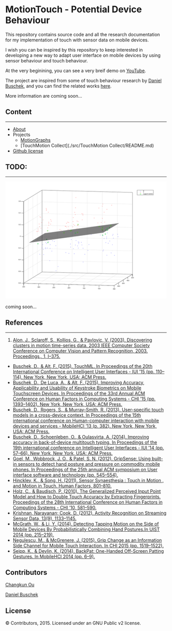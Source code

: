 # MotionTouch - Potential Device Behaviour

This repository contains source code and all the research documentation for my implementation of touch with sensor data on mobile devices. 

I wish you can be inspired by this repository to keep interested in developing a new way to adapt user interface on mobile devices by using sensor behaviour and touch behaviour.

At the very beginining, you can see a very breif demo on [YouTube](https://youtu.be/voyEDZ6Awzw).

The project are inspired from some of touch behaviour research by [Daniel Buschek](http://www.medien.ifi.lmu.de/team/daniel.buschek/), and you can find the related works [here](https://scholar.google.de/citations?user=TsVkUBwAAAAJ).

More information are coming soon...

## Content
----------
* [About](./README.md)
* Projects
  - [MotionGraphs](./src/MotionGraphs/README.md)
  - [TouchMotion Collect](./src/TouchMotion Collect/README.md)
* [Github license](./LICENSE)

## TODO:
--------

![(x,y,roll)数据的SVM分类效果](./img/x-y-roll-svm.png)

coming soon...

## References
-------------
 1. [Alon, J., Sclaroff, S., Kollios, G., & Pavlovic, V. (2003). Discovering clusters in motion time-series data. 2003 IEEE Computer Society Conference on Computer Vision and Pattern Recognition, 2003. Proceedings., 1, I–375.](http://doi.org/10.1109/CVPR.2003.1211378)
 - [Buschek, D., & Alt, F. (2015). TouchML. In Proceedings of the 20th International Conference on Intelligent User Interfaces - IUI ’15 (pp. 110–114). New York, New York, USA: ACM Press.](http://doi.org/10.1145/2678025.2701381)
 - [Buschek, D., De Luca, A., & Alt, F. (2015). Improving Accuracy, Applicability and Usability of Keystroke Biometrics on Mobile Touchscreen Devices. In Proceedings of the 33rd Annual ACM Conference on Human Factors in Computing Systems - CHI ’15 (pp. 1393–1402). New York, New York, USA: ACM Press.](http://doi.org/10.1145/2702123.2702252)
 - [Buschek, D., Rogers, S., & Murray-Smith, R. (2013). User-specific touch models in a cross-device context. In Proceedings of the 15th international conference on Human-computer interaction with mobile devices and services - MobileHCI ’13 (p. 382). New York, New York, USA: ACM Press.](http://doi.org/10.1145/2493190.2493206)
 - [Buschek, D., Schoenleben, O., & Oulasvirta, A. (2014). Improving accuracy in back-of-device multitouch typing. In Proceedings of the 19th international conference on Intelligent User Interfaces - IUI ’14 (pp. 57–66). New York, New York, USA: ACM Press.](http://doi.org/10.1145/2557500.2557501)
 - [Goel, M., Wobbrock, J. O., & Patel, S. N. (2012). GripSense: Using built-in sensors to detect hand posture and pressure on commodity mobile phones. In Proceedings of the 25th annual ACM symposium on User interface software and technology (pp. 545–554).](http://dl.acm.org/citation.cfm?id=2380184)
 - [Hinckley, K., & Song, H. (2011). Sensor Synaesthesia : Touch in Motion , and Motion in Touch. Human Factors, 801–810.](http://doi.org/10.1145/1978942.1979059)
 - [Holz, C., & Baudisch, P. (2010). The Generalized Perceived Input Point Model and How to Double Touch Accuracy by Extracting Fingerprints. Proceedings of the 28th International Conference on Human Factors in Computing Systems - CHI ’10, 581–590.](http://doi.org/10.1145/1753326.1753413)
 - [Krishnan, Narayanan; Cook, D. (2012). Activity Recognition on Streaming Sensor Data, 13(9), 1133–1145.](http://doi.org/10.1016/j.micinf.2011.07.011.Innate)
 - [McGrath, W., & Li, Y. (2014). Detecting Tapping Motion on the Side of Mobile Devices By Probabilistically Combining Hand Postures.In UIST 2014 (pp. 215–219).]()
 - [Negulescu, M., & McGrenere, J. (2015). Grip Change as an Information Side Channel for Mobile Touch Interaction. In CHI 2015 (pp. 1519–1522).]()
 - [Seipp, K., & Devlin, K. (2014). BackPat: One-Handed Off-Screen Patting Gestures. In MobileHCI 2014 (pp. 6–9).]()



## Contributors

[Changkun Ou](http://changkun.us/)

[Daniel Buschek](http://www.medien.ifi.lmu.de/team/daniel.buschek/)

## License
&copy; Contributors, 2015. Licensed under an GNU Public v2 license.
